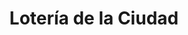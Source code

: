 ---
title: "Lotería de la Ciudad"
url: /ciudad-autonoma-de-buenos-aires/loteria-de-la-ciudad-avenida-diaz-velez-4/
shop: Lotterie
---
